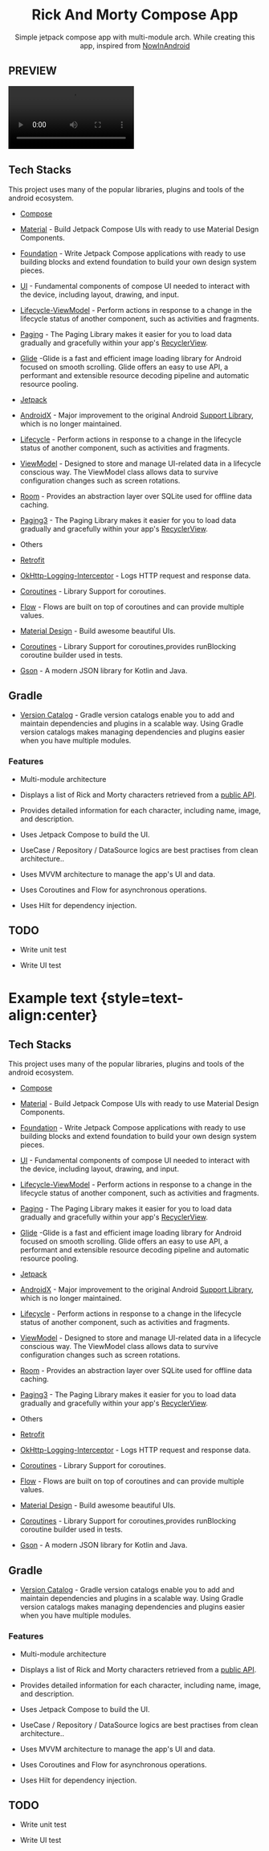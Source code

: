 


<h1 align="center">Rick And Morty Compose App</h1>
<p align="center">  
Simple jetpack compose app with multi-module arch. While creating this app, inspired from  
<a href="https://github.com/android/nowinandroid">NowInAndroid</a>
</p>

## PREVIEW
<video controls width="250"><source src="/docs/preview/rick-and-morty-video.mp4"></video>


## Tech Stacks

This project uses many of the popular libraries, plugins and tools of the android ecosystem.

- [Compose](https://developer.android.com/jetpack/compose)

- [Material](https://developer.android.com/jetpack/androidx/releases/compose-material) - Build Jetpack Compose UIs with ready to use Material Design Components.

- [Foundation](https://developer.android.com/jetpack/androidx/releases/compose-foundation) - Write Jetpack Compose applications with ready to use building blocks and extend foundation to build your own design system pieces.

- [UI](https://developer.android.com/jetpack/androidx/releases/compose-ui) - Fundamental components of compose UI needed to interact with the device, including layout, drawing, and input.



- [Lifecycle-ViewModel](https://developer.android.com/jetpack/androidx/releases/lifecycle) - Perform actions in response to a change in the lifecycle status of another component, such as activities and fragments.

- [Paging](https://developer.android.com/topic/libraries/architecture/paging/v3-overview) - The Paging Library makes it easier for you to load data gradually and gracefully within your app's [RecyclerView](https://developer.android.com/reference/androidx/recyclerview/widget/RecyclerView).

- [Glide](https://bumptech.github.io/glide/int/compose.html) -Glide is a fast and efficient image loading library for Android focused on smooth scrolling. Glide offers an easy to use API, a performant and extensible resource decoding pipeline and automatic resource pooling.

- [Jetpack](https://developer.android.com/jetpack)

- [AndroidX](https://developer.android.com/jetpack/androidx) - Major improvement to the original Android [Support Library](https://developer.android.com/topic/libraries/support-library/index), which is no longer maintained.

- [Lifecycle](https://developer.android.com/topic/libraries/architecture/lifecycle) - Perform actions in response to a change in the lifecycle status of another component, such as activities and fragments.

- [ViewModel](https://developer.android.com/topic/libraries/architecture/viewmodel) - Designed to store and manage UI-related data in a lifecycle conscious way. The ViewModel class allows data to survive configuration changes such as screen rotations.

- [Room](https://developer.android.com/training/data-storage/room) - Provides an abstraction layer over SQLite used for offline data caching.

- [Paging3](https://developer.android.com/topic/libraries/architecture/paging/v3-overview) - The Paging Library makes it easier for you to load data gradually and gracefully within your app's [RecyclerView](https://developer.android.com/reference/androidx/recyclerview/widget/RecyclerView).

- Others

- [Retrofit](https://square.github.io/retrofit/)

- [OkHttp-Logging-Interceptor](https://github.com/square/okhttp/blob/master/okhttp-logging-interceptor/README.md) - Logs HTTP request and response data.

- [Coroutines](https://github.com/Kotlin/kotlinx.coroutines) - Library Support for coroutines.

- [Flow](https://developer.android.com/kotlin/flow) - Flows are built on top of coroutines and can provide multiple values.

- [Material Design](https://material.io/develop/android/docs/getting-started/) - Build awesome beautiful UIs.

- [Coroutines](https://github.com/Kotlin/kotlinx.coroutines) - Library Support for coroutines,provides runBlocking coroutine builder used in tests.

- [Gson](https://github.com/google/gson) - A modern JSON library for Kotlin and Java.




## Gradle

- [Version Catalog](https://developer.android.com/build/migrate-to-catalogs) - Gradle version catalogs enable you to add and maintain dependencies and plugins in a scalable way. Using Gradle version catalogs makes managing dependencies and plugins easier when you have multiple modules.



### Features

- Multi-module architecture

- Displays a list of Rick and Morty characters retrieved from a [public API](https://rickandmortyapi.com/).

- Provides detailed information for each character, including name, image, and description.

- Uses Jetpack Compose to build the UI.

- UseCase / Repository / DataSource logics are best practises from clean architecture..

- Uses MVVM architecture to manage the app's UI and data.

- Uses Coroutines and Flow for asynchronous operations.

- Uses Hilt for dependency injection.



## TODO

- Write unit test

- Write UI test

# Example text {style=text-align:center}



## Tech Stacks

This project uses many of the popular libraries, plugins and tools of the android ecosystem.

- [Compose](https://developer.android.com/jetpack/compose)

- [Material](https://developer.android.com/jetpack/androidx/releases/compose-material) - Build Jetpack Compose UIs with ready to use Material Design Components.

- [Foundation](https://developer.android.com/jetpack/androidx/releases/compose-foundation) - Write Jetpack Compose applications with ready to use building blocks and extend foundation to build your own design system pieces.

- [UI](https://developer.android.com/jetpack/androidx/releases/compose-ui) - Fundamental components of compose UI needed to interact with the device, including layout, drawing, and input.



- [Lifecycle-ViewModel](https://developer.android.com/jetpack/androidx/releases/lifecycle) - Perform actions in response to a change in the lifecycle status of another component, such as activities and fragments.

- [Paging](https://developer.android.com/topic/libraries/architecture/paging/v3-overview) - The Paging Library makes it easier for you to load data gradually and gracefully within your app's [RecyclerView](https://developer.android.com/reference/androidx/recyclerview/widget/RecyclerView).

- [Glide](https://bumptech.github.io/glide/int/compose.html) -Glide is a fast and efficient image loading library for Android focused on smooth scrolling. Glide offers an easy to use API, a performant and extensible resource decoding pipeline and automatic resource pooling.

- [Jetpack](https://developer.android.com/jetpack)

- [AndroidX](https://developer.android.com/jetpack/androidx) - Major improvement to the original Android [Support Library](https://developer.android.com/topic/libraries/support-library/index), which is no longer maintained.

- [Lifecycle](https://developer.android.com/topic/libraries/architecture/lifecycle) - Perform actions in response to a change in the lifecycle status of another component, such as activities and fragments.

- [ViewModel](https://developer.android.com/topic/libraries/architecture/viewmodel) - Designed to store and manage UI-related data in a lifecycle conscious way. The ViewModel class allows data to survive configuration changes such as screen rotations.

- [Room](https://developer.android.com/training/data-storage/room) - Provides an abstraction layer over SQLite used for offline data caching.

- [Paging3](https://developer.android.com/topic/libraries/architecture/paging/v3-overview) - The Paging Library makes it easier for you to load data gradually and gracefully within your app's [RecyclerView](https://developer.android.com/reference/androidx/recyclerview/widget/RecyclerView).

- Others

- [Retrofit](https://square.github.io/retrofit/)

- [OkHttp-Logging-Interceptor](https://github.com/square/okhttp/blob/master/okhttp-logging-interceptor/README.md) - Logs HTTP request and response data.

- [Coroutines](https://github.com/Kotlin/kotlinx.coroutines) - Library Support for coroutines.

- [Flow](https://developer.android.com/kotlin/flow) - Flows are built on top of coroutines and can provide multiple values.

- [Material Design](https://material.io/develop/android/docs/getting-started/) - Build awesome beautiful UIs.

- [Coroutines](https://github.com/Kotlin/kotlinx.coroutines) - Library Support for coroutines,provides runBlocking coroutine builder used in tests.

- [Gson](https://github.com/google/gson) - A modern JSON library for Kotlin and Java.




## Gradle

- [Version Catalog](https://developer.android.com/build/migrate-to-catalogs) - Gradle version catalogs enable you to add and maintain dependencies and plugins in a scalable way. Using Gradle version catalogs makes managing dependencies and plugins easier when you have multiple modules.



### Features

- Multi-module architecture

- Displays a list of Rick and Morty characters retrieved from a [public API](https://rickandmortyapi.com/).

- Provides detailed information for each character, including name, image, and description.

- Uses Jetpack Compose to build the UI.

- UseCase / Repository / DataSource logics are best practises from clean architecture..

- Uses MVVM architecture to manage the app's UI and data.

- Uses Coroutines and Flow for asynchronous operations.

- Uses Hilt for dependency injection.



## TODO

- Write unit test

- Write UI test